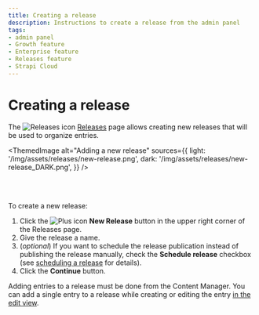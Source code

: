 ```yaml
---
title: Creating a release
description: Instructions to create a release from the admin panel
tags:
- admin panel
- Growth feature
- Enterprise feature
- Releases feature
- Strapi Cloud
---
```


# Creating a release <GrowthBadge /> <EnterpriseBadge /> <CloudTeamBadge />

The ![Releases icon](/img/assets/icons/v5/PaperPlane.svg) [Releases](/user-docs/releases/introduction) page allows creating new releases that will be used to organize entries.

<!-- TODO: update screenshot to show scheduling -->
<ThemedImage
  alt="Adding a new release"
  sources={{
    light: '/img/assets/releases/new-release.png',
    dark: '/img/assets/releases/new-release_DARK.png',
  }}
/>

<br /><br />

To create a new release:

1. Click the ![Plus icon](/img/assets/icons/v5/Plus.svg) **New Release** button in the upper right corner of the Releases page.  
2. Give the release a name.
3. (_optional_) If you want to schedule the release publication instead of publishing the release manually, check the **Schedule release** checkbox (see [scheduling a release](/user-docs/releases/managing-a-release#scheduling-a-release-) for details).
4. Click the **Continue** button.

Adding entries to a release must be done from the Content Manager. You can add a single entry to a release while creating or editing the entry [in the edit view](/user-docs/content-manager/adding-content-to-releases).

<!-- TODO: for later, when multiple addition is implemented, probably in 4.20 -->
<!-- 
Adding entries to a release must be done from the Content Manager:

- You can add multiple entries to a release [from the list view](/user-docs/content-manager/adding-content-to-releases#adding-multiple-entries-to-a-release).
- You can also add a single entry to a release while creating or editing the entry [in the edit view](/user-docs/content-manager/adding-content-to-releases#adding-a-single-entry-to-a-release). -->

